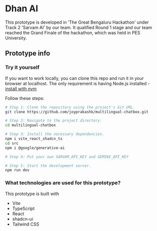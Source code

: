 # Dhan AI

This prototype is developed in 'The Great Bengaluru Hackathon' under Track 2 'Sarvam AI' by our team. It qualified Round 1 stage and our team reached the Grand Finale of the hackathon,
which was held in PES University.

## Prototype info

### Try it yourself

If you want to work locally, you can clone this repo and run it in your browser at localhost.
The only requirement is having Node.js installed - [install with nvm](https://github.com/nvm-sh/nvm#installing-and-updating)

Follow these steps:

```sh
# Step 1: Clone the repository using the project's Git URL.
git clone https://github.com/joyprakashk/multilingual-chatbox.git

# Step 2: Navigate to the project directory.
cd multilingual-chatbox

# Step 3: Install the necessary dependencies.
npm i vite_react_shadcn_ts
cd src
npm i @google/generative-ai

# Step 4: Put your own SARVAM_API_KEY and GEMINI_API_KEY

# Step 5: Start the development server.
npm run dev
```


### What technologies are used for this prototype?

This prototype is built with

- Vite
- TypeScript
- React
- shadcn-ui
- Tailwind CSS

